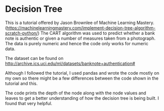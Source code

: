 # Decision Tree
This is a tutorial offered by Jason Brownlee of Machine Learning Mastery. (https://machinelearningmastery.com/implement-decision-tree-algorithm-scratch-python/)
The CART algorithm was used to predict whether a bank note is authentic or given a number of measures taken from a photograph.
The data is purely numeric and hence the code only works for numeric data.

The dataset can be found on http://archive.ics.uci.edu/ml/datasets/banknote+authentication#

Although I followed the tutorial, I used pandas and wrote the code mostly on my own so there might be a few differences between the code shown in the tutorial and this.

The code prints the depth of the node along with the node values and leaves to get a better understanding of how the decision tree is being built. I found that very helpful.
